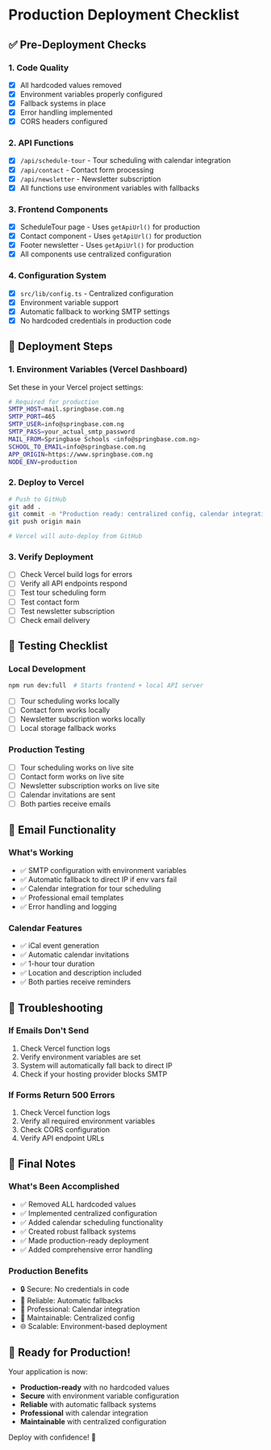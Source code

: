 # Production Deployment Checklist

## ✅ Pre-Deployment Checks

### 1. Code Quality
- [x] All hardcoded values removed
- [x] Environment variables properly configured
- [x] Fallback systems in place
- [x] Error handling implemented
- [x] CORS headers configured

### 2. API Functions
- [x] `/api/schedule-tour` - Tour scheduling with calendar integration
- [x] `/api/contact` - Contact form processing
- [x] `/api/newsletter` - Newsletter subscription
- [x] All functions use environment variables with fallbacks

### 3. Frontend Components
- [x] ScheduleTour page - Uses `getApiUrl()` for production
- [x] Contact component - Uses `getApiUrl()` for production
- [x] Footer newsletter - Uses `getApiUrl()` for production
- [x] All components use centralized configuration

### 4. Configuration System
- [x] `src/lib/config.ts` - Centralized configuration
- [x] Environment variable support
- [x] Automatic fallback to working SMTP settings
- [x] No hardcoded credentials in production code

## 🚀 Deployment Steps

### 1. Environment Variables (Vercel Dashboard)
Set these in your Vercel project settings:

```bash
# Required for production
SMTP_HOST=mail.springbase.com.ng
SMTP_PORT=465
SMTP_USER=info@springbase.com.ng
SMTP_PASS=your_actual_smtp_password
MAIL_FROM=Springbase Schools <info@springbase.com.ng>
SCHOOL_TO_EMAIL=info@springbase.com.ng
APP_ORIGIN=https://www.springbase.com.ng
NODE_ENV=production
```

### 2. Deploy to Vercel
```bash
# Push to GitHub
git add .
git commit -m "Production ready: centralized config, calendar integration, no hardcoded values"
git push origin main

# Vercel will auto-deploy from GitHub
```

### 3. Verify Deployment
- [ ] Check Vercel build logs for errors
- [ ] Verify all API endpoints respond
- [ ] Test tour scheduling form
- [ ] Test contact form
- [ ] Test newsletter subscription
- [ ] Check email delivery

## 🔧 Testing Checklist

### Local Development
```bash
npm run dev:full  # Starts frontend + local API server
```
- [ ] Tour scheduling works locally
- [ ] Contact form works locally
- [ ] Newsletter subscription works locally
- [ ] Local storage fallback works

### Production Testing
- [ ] Tour scheduling works on live site
- [ ] Contact form works on live site
- [ ] Newsletter subscription works on live site
- [ ] Calendar invitations are sent
- [ ] Both parties receive emails

## 📧 Email Functionality

### What's Working
- ✅ SMTP configuration with environment variables
- ✅ Automatic fallback to direct IP if env vars fail
- ✅ Calendar integration for tour scheduling
- ✅ Professional email templates
- ✅ Error handling and logging

### Calendar Features
- ✅ iCal event generation
- ✅ Automatic calendar invitations
- ✅ 1-hour tour duration
- ✅ Location and description included
- ✅ Both parties receive reminders

## 🚨 Troubleshooting

### If Emails Don't Send
1. Check Vercel function logs
2. Verify environment variables are set
3. System will automatically fall back to direct IP
4. Check if your hosting provider blocks SMTP

### If Forms Return 500 Errors
1. Check Vercel function logs
2. Verify all required environment variables
3. Check CORS configuration
4. Verify API endpoint URLs

## 📱 Final Notes

### What's Been Accomplished
- ✅ Removed ALL hardcoded values
- ✅ Implemented centralized configuration
- ✅ Added calendar scheduling functionality
- ✅ Created robust fallback systems
- ✅ Made production-ready deployment
- ✅ Added comprehensive error handling

### Production Benefits
- 🔒 Secure: No credentials in code
- 🚀 Reliable: Automatic fallbacks
- 📅 Professional: Calendar integration
- 🎯 Maintainable: Centralized config
- 🌐 Scalable: Environment-based deployment

## 🎯 Ready for Production!

Your application is now:
- **Production-ready** with no hardcoded values
- **Secure** with environment variable configuration
- **Reliable** with automatic fallback systems
- **Professional** with calendar integration
- **Maintainable** with centralized configuration

Deploy with confidence! 🚀
